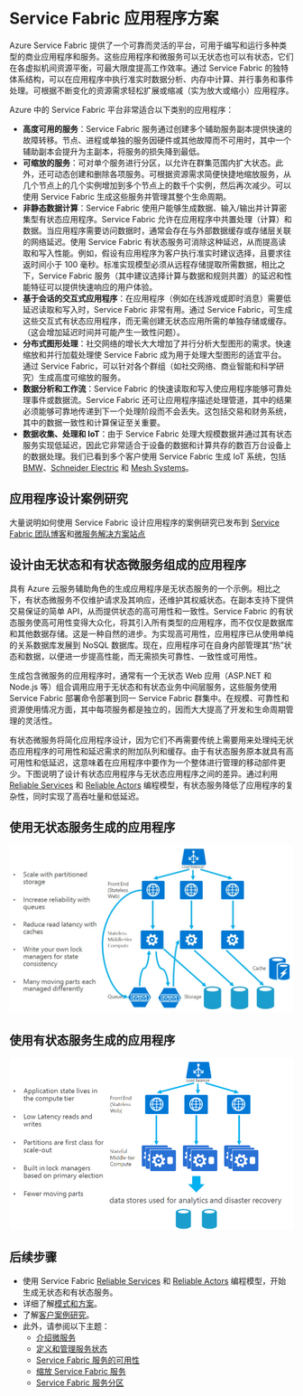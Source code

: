 <properties
    pageTitle="应用程序方案和设计 | Azure"
    description="Service Fabric 中云应用程序的类别概述。介绍使用有状态服务和无状态服务的应用程序设计。"
    services="service-fabric"
    documentationcenter=".net"
    author="msfussell"
    manager="timlt"
    editor="" />
<tags
    ms.assetid="3a8ca6ea-b8e9-4bc3-9e20-262437d2528e"
    ms.service="service-fabric"
    ms.devlang="dotnet"
    ms.topic="article"
    ms.tgt_pltfrm="NA"
    ms.workload="NA"
    ms.date="2/17/2017"
    wacn.date="03/03/2017"
    ms.author="mfussell" />  


# Service Fabric 应用程序方案
Azure Service Fabric 提供了一个可靠而灵活的平台，可用于编写和运行多种类型的商业应用程序和服务。这些应用程序和微服务可以无状态也可以有状态，它们在各虚拟机间资源平衡，可最大限度提高工作效率。通过 Service Fabric 的独特体系结构，可以在应用程序中执行准实时数据分析、内存中计算、并行事务和事件处理。可根据不断变化的资源需求轻松扩展或缩减（实为放大或缩小）应用程序。

Azure 中的 Service Fabric 平台非常适合以下类别的应用程序：

* **高度可用的服务**：Service Fabric 服务通过创建多个辅助服务副本提供快速的故障转移。节点、进程或单独的服务因硬件或其他故障而不可用时，其中一个辅助副本会提升为主副本，将服务的损失降到最低。
* **可缩放的服务**：可对单个服务进行分区，以允许在群集范围内扩大状态。此外，还可动态创建和删除各项服务。可根据资源需求简便快捷地缩放服务，从几个节点上的几个实例增加到多个节点上的数千个实例，然后再次减少。可以使用 Service Fabric 生成这些服务并管理其整个生命周期。
* **非静态数据计算**：Service Fabric 使用户能够生成数据、输入/输出并计算密集型有状态应用程序。Service Fabric 允许在应用程序中共置处理（计算）和数据。当应用程序需要访问数据时，通常会存在与外部数据缓存或存储层关联的网络延迟。使用 Service Fabric 有状态服务可消除这种延迟，从而提高读取和写入性能。例如，假设有应用程序为客户执行准实时建议选择，且要求往返时间小于 100 毫秒。标准实现模型必须从远程存储提取所需数据，相比之下，Service Fabric 服务（其中建议选择计算与数据和规则共置）的延迟和性能特征可以提供快速响应的用户体验。
* **基于会话的交互式应用程序**：在应用程序（例如在线游戏或即时消息）需要低延迟读取和写入时，Service Fabric 非常有用。通过 Service Fabric，可生成这些交互式有状态应用程序，而无需创建无状态应用所需的单独存储或缓存。（这会增加延迟时间并可能产生一致性问题）。
* **分布式图形处理**：社交网络的增长大大增加了并行分析大型图形的需求。快速缩放和并行加载处理使 Service Fabric 成为用于处理大型图形的适宜平台。通过 Service Fabric，可以针对各个群组（如社交网络、商业智能和科学研究）生成高度可缩放的服务。
* **数据分析和工作流**：Service Fabric 的快速读取和写入使应用程序能够可靠处理事件或数据流。Service Fabric 还可让应用程序描述处理管道，其中的结果必须能够可靠地传递到下一个处理阶段而不会丢失。这包括交易和财务系统，其中的数据一致性和计算保证至关重要。
* **数据收集、处理和 IoT**：由于 Service Fabric 处理大规模数据并通过其有状态服务实现低延迟，因此它非常适合于设备的数据和计算共存的数百万台设备上的数据处理。我们已看到多个客户使用 Service Fabric 生成 IoT 系统，包括 [BMW](https://blogs.msdn.microsoft.com/azureservicefabric/2016/08/24/service-fabric-customer-profile-bmw-technology-corporation/)、[Schneider Electric](https://blogs.msdn.microsoft.com/azureservicefabric/2016/08/05/service-fabric-customer-profile-schneider-electric/) 和 [Mesh Systems](https://blogs.msdn.microsoft.com/azureservicefabric/2016/06/20/service-fabric-customer-profile-mesh-systems/)。

## 应用程序设计案例研究
大量说明如何使用 Service Fabric 设计应用程序的案例研究已发布到 [Service Fabric 团队博客](https://blogs.msdn.microsoft.com/azureservicefabric/tag/customer-profile/)和[微服务解决方案站点](https://azure.microsoft.com/solutions/microservice-applications/)

## 设计由无状态和有状态微服务组成的应用程序
具有 Azure 云服务辅助角色的生成应用程序是无状态服务的一个示例。相比之下，有状态微服务不仅维护请求及其响应，还维护其权威状态。在副本支持下提供交易保证的简单 API，从而提供状态的高可用性和一致性。Service Fabric 的有状态服务使高可用性变得大众化，将其引入所有类型的应用程序，而不仅仅是数据库和其他数据存储。这是一种自然的进步。为实现高可用性，应用程序已从使用单纯的关系数据库发展到 NoSQL 数据库。现在，应用程序可在自身内部管理其“热”状态和数据，以便进一步提高性能，而无需损失可靠性、一致性或可用性。

生成包含微服务的应用程序时，通常有一个无状态 Web 应用（ASP.NET 和 Node.js 等）组合调用应用于无状态和有状态业务中间层服务，这些服务使用 Service Fabric 部署命令部署到同一 Service Fabric 群集中。在规模、可靠性和资源使用情况方面，其中每项服务都是独立的，因而大大提高了开发和生命周期管理的灵活性。

有状态微服务将简化应用程序设计，因为它们不再需要传统上需要用来处理纯无状态应用程序的可用性和延迟需求的附加队列和缓存。由于有状态服务原本就具有高可用性和低延迟，这意味着在应用程序中要作为一个整体进行管理的移动部件更少。下图说明了设计有状态应用程序与无状态应用程序之间的差异。通过利用 [Reliable Services](/documentation/articles/service-fabric-reliable-services-introduction/) 和 [Reliable Actors](/documentation/articles/service-fabric-reliable-actors-introduction/) 编程模型，有状态服务降低了应用程序的复杂性，同时实现了高吞吐量和低延迟。

## 使用无状态服务生成的应用程序
![使用无状态服务的应用程序][Image1]  


## 使用有状态服务生成的应用程序
![使用无状态服务的应用程序][Image2]  


<!--Every topic should have next steps and links to the next logical set of content to keep the customer engaged-->
## 后续步骤
* 使用 Service Fabric [Reliable Services](/documentation/articles/service-fabric-reliable-services-quick-start/) 和 [Reliable Actors](/documentation/articles/service-fabric-reliable-actors-get-started/) 编程模型，开始生成无状态和有状态服务。
* 详细了解[模式和方案](/documentation/articles/service-fabric-patterns-and-scenarios/)。
* 了解[客户案例研究](https://mva.microsoft.com/en-us/training-courses/building-microservices-applications-on-azure-service-fabric-16747?l=qDJnf86yC_5206218965)。
* 此外，请参阅以下主题：
    * [介绍微服务](/documentation/articles/service-fabric-overview-microservices/)
    * [定义和管理服务状态](/documentation/articles/service-fabric-concepts-state/)
    * [Service Fabric 服务的可用性](/documentation/articles/service-fabric-availability-services/)
    * [缩放 Service Fabric 服务](/documentation/articles/service-fabric-concepts-scalability/)
    * [Service Fabric 服务分区](/documentation/articles/service-fabric-concepts-partitioning/)

[Image1]: ./media/service-fabric-application-scenarios/AppwithStatelessServices.jpg
[Image2]: ./media/service-fabric-application-scenarios/AppwithStatefulServices.jpg

<!---HONumber=Mooncake_0227_2017-->
<!--Update_Description: add IoT solution cases; add one case study link-->